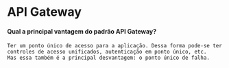 # API Gateway

#### Qual a principal vantagem do padrão API Gateway?

```shell
Ter um ponto único de acesso para a aplicação. Dessa forma pode-se ter controles de acesso unificados, autenticação em ponto único, etc.
Mas essa também é a principal desvantagem: o ponto único de falha.
```

